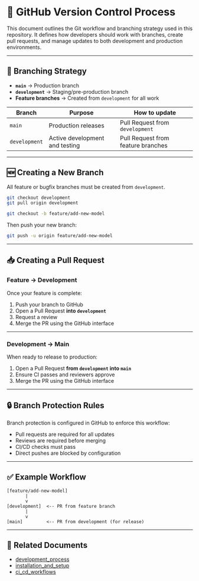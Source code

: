 # 🔀 GitHub Version Control Process

This document outlines the Git workflow and branching strategy used in this repository. It defines how developers should work with branches, create pull requests, and manage updates to both development and production environments.

---

## 🌳 Branching Strategy

- **`main`** → Production branch  
- **`development`** → Staging/pre-production branch  
- **Feature branches** → Created from `development` for all work

Branch | Purpose              | How to update
-------|----------------------|---------------
`main` | Production releases   | Pull Request from `development`
`development` | Active development and testing | Pull Request from feature branches

---

## 🆕 Creating a New Branch

All feature or bugfix branches must be created from `development`.

```bash
git checkout development
git pull origin development

git checkout -b feature/add-new-model
```

Then push your new branch:

```bash
git push -u origin feature/add-new-model
```

---

## 📥 Creating a Pull Request

### Feature → Development

Once your feature is complete:

1. Push your branch to GitHub
2. Open a Pull Request **into `development`**
3. Request a review
4. Merge the PR using the GitHub interface

---

### Development → Main

When ready to release to production:

1. Open a Pull Request **from `development` into `main`**
2. Ensure CI passes and reviewers approve
3. Merge the PR using the GitHub interface

---

## 🔒 Branch Protection Rules

Branch protection is configured in GitHub to enforce this workflow:

- Pull requests are required for all updates
- Reviews are required before merging
- CI/CD checks must pass
- Direct pushes are blocked by configuration

---

## ✅ Example Workflow

```text
[feature/add-new-model]
       |
       v
[development]  <-- PR from feature branch
       |
       v
[main]         <-- PR from development (for release)
```

---

## 🔗 Related Documents

- [development_process](development_process.md)
- [installation_and_setup](installation_and_setup.md)
- [ci_cd_workflows](ci_cd_workflows.md)
